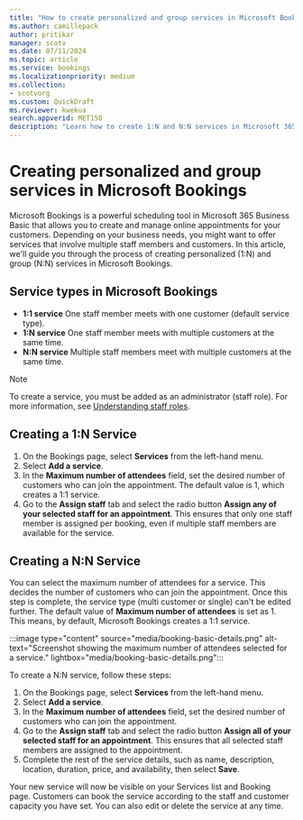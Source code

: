 ```yaml
---  
title: "How to create personalized and group services in Microsoft Bookings"  
ms.author: camillepack
author: pritikar
manager: scotv
ms.date: 07/11/2024  
ms.topic: article
ms.service: bookings
ms.localizationpriority: medium
ms.collection:
- scotvorg
ms.custom: QuickDraft  
ms.reviewer: kwekua  
search.appverid: MET150  
description: "Learn how to create 1:N and N:N services in Microsoft 365 Business Basic using Microsoft Bookings." 
---
```


# Creating personalized and group services in Microsoft Bookings

Microsoft Bookings is a powerful scheduling tool in Microsoft 365 Business Basic that allows you to create and manage online appointments for your customers. Depending on your business needs, you might want to offer services that involve multiple staff members and customers. In this article, we'll guide you through the process of creating personalized (1:N) and group (N:N) services in Microsoft Bookings.

## Service types in Microsoft Bookings

- **1:1 service** One staff member meets with one customer (default service type).
- **1:N service** One staff member meets with multiple customers at the same time.
- **N:N service** Multiple staff members meet with multiple customers at the same time.

>[!NOTE]
> To create a service, you must be added as an administrator (staff role). For more information, see [Understanding staff roles](staff-roles.md).

## Creating a 1:N Service

1. On the Bookings page, select **Services** from the left-hand menu.
2. Select **Add a service**.
3. In the **Maximum number of attendees** field, set the desired number of customers who can join the appointment. The default value is 1, which creates a 1:1 service.
4. Go to the **Assign staff** tab and select the radio button **Assign any of your selected staff for an appointment**. This ensures that only one staff member is assigned per booking, even if multiple staff members are available for the service.

## Creating a N:N Service

You can select the maximum number of attendees for a service. This decides the number of customers who can join the appointment. Once this step is complete, the service type (multi customer or single) can't be edited further. The default value of **Maximum number of attendees** is set as 1. This means, by default, Microsoft Bookings creates a 1:1 service.

:::image type="content" source="media/booking-basic-details.png" alt-text="Screenshot showing the maximum number of attendees selected for a service." lightbox="media/booking-basic-details.png":::

To create a N:N service, follow these steps:

1. On the Bookings page, select **Services** from the left-hand menu.
2. Select **Add a service**.
3. In the **Maximum number of attendees** field, set the desired number of customers who can join the appointment.
4. Go to the **Assign staff** tab and select the radio button **Assign all of your selected staff for an appointment**. This ensures that all selected staff members are assigned to the appointment.
5. Complete the rest of the service details, such as name, description, location, duration, price, and availability, then select **Save**.

Your new service will now be visible on your Services list and Booking page. Customers can book the service according to the staff and customer capacity you have set. You can also edit or delete the service at any time.
